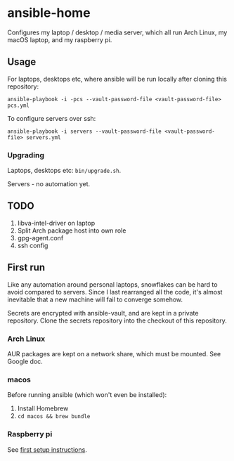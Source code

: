 # ansible-home

Configures my laptop / desktop / media server, which all run Arch Linux, my macOS laptop,
and my raspberry pi.

## Usage

For laptops, desktops etc, where ansible will be run locally after cloning this
repository:

```
ansible-playbook -i -pcs --vault-password-file <vault-password-file> pcs.yml
```

To configure servers over ssh:

```
ansible-playbook -i servers --vault-password-file <vault-password-file> servers.yml
```

### Upgrading

Laptops, desktops etc: `bin/upgrade.sh`.

Servers - no automation yet.

## TODO

1. libva-intel-driver on laptop
1. Split Arch package host into own role
1. gpg-agent.conf
1. ssh config

## First run

Like any automation around personal laptops, snowflakes can be hard to avoid compared to
servers. Since I last rearranged all the code, it's almost inevitable that a new machine
will fail to converge somehow.

Secrets are encrypted with ansible-vault, and are kept in a private repository.
Clone the secrets repository into the checkout of this repository.

### Arch Linux

AUR packages are kept on a network share, which must be mounted. See Google doc.

### macos

Before running ansible (which won't even be installed):

1. Install Homebrew
1. `cd macos && brew bundle`

### Raspberry pi

See [first setup instructions](docs/raspberry-pi.md).
